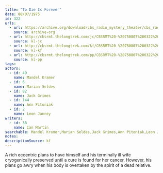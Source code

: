 ```yaml
---
title: "To Die Is Forever"
date: 08/07/1975
id: 322
urls: 
  - url: https://archive.org/download/cbs_radio_mystery_theater/cbs_radio_mystery_theater-0301-0350.zip/cbs_radio_mystery_theater-0301-0350%2Fcbsrmt_0322_to_die_is_forever.mp3
    source: archive-org
  - url: http://cbsrmt.thelongtrek.com/jc/CBSRMT%20-%20750807%200322%20To%20Die%20Is%20Forever%20vbr%20fb2_jc.mp3
    source: kl-jc
  - url: http://cbsrmt.thelongtrek.com/kf/CBSRMT%20-%20750807%200322%20To%20Die%20Is%20Forever_kf.mp3
    source: kl-kf
  - url: http://cbsrmt.thelongtrek.com/pp/CBSRMT%20-%20750807%200322%20To%20Die%20Is%20Forever_pp.mp3
    source: kl-pp
tags: 
actors:  
  - id: 49
    name: Mandel Kramer  
  - id: 6
    name: Marian Seldes  
  - id: 82
    name: Jack Grimes  
  - id: 144
    name: Ann Pitoniak  
  - id: 2
    name: Leon Janney
writers:  
  - id: 38
    name: Ian Martin
searchable: Mandel Kramer,Marian Seldes,Jack Grimes,Ann Pitoniak,Leon Janney Ian Martin
notes: 
descriptionSource: kf
---
```

A rich eccentric plans to have himself and his terminally ill wife cryogenically preserved until a cure is found for her cancer. However, his plans go awry when his body is overtaken by the spirit of a dead relative.
